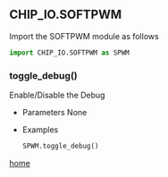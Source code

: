 ## CHIP_IO.SOFTPWM
Import the SOFTPWM module as follows

  ```python
  import CHIP_IO.SOFTPWM as SPWM
  ```

### toggle_debug()
Enable/Disable the Debug

* Parameters
  None

* Examples

  ```python
  SPWM.toggle_debug()
  ```

[home](./index.md)
